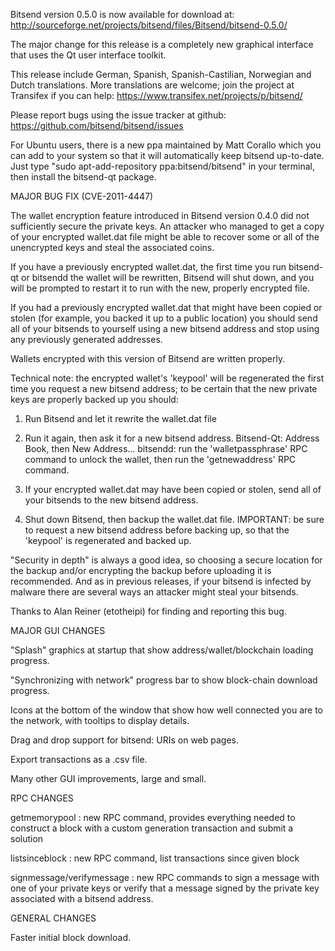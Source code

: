 ﻿Bitsend version 0.5.0 is now available for download at:
http://sourceforge.net/projects/bitsend/files/Bitsend/bitsend-0.5.0/

The major change for this release is a completely new graphical interface that uses the Qt user interface toolkit.

This release include German, Spanish, Spanish-Castilian, Norwegian and Dutch translations. More translations are welcome; join the project at Transifex if you can help:
https://www.transifex.net/projects/p/bitsend/

Please report bugs using the issue tracker at github:
https://github.com/bitsend/bitsend/issues

For Ubuntu users, there is a new ppa maintained by Matt Corallo which you can add to your system so that it will automatically keep bitsend up-to-date.  Just type "sudo apt-add-repository ppa:bitsend/bitsend" in your terminal, then install the bitsend-qt package.

MAJOR BUG FIX  (CVE-2011-4447)

The wallet encryption feature introduced in Bitsend version 0.4.0 did not sufficiently secure the private keys. An attacker who
managed to get a copy of your encrypted wallet.dat file might be able to recover some or all of the unencrypted keys and steal the
associated coins.

If you have a previously encrypted wallet.dat, the first time you run bitsend-qt or bitsendd the wallet will be rewritten, Bitsend will
shut down, and you will be prompted to restart it to run with the new, properly encrypted file.

If you had a previously encrypted wallet.dat that might have been copied or stolen (for example, you backed it up to a public
location) you should send all of your bitsends to yourself using a new bitsend address and stop using any previously generated addresses.

Wallets encrypted with this version of Bitsend are written properly.

Technical note: the encrypted wallet's 'keypool' will be regenerated the first time you request a new bitsend address; to be certain that the
new private keys are properly backed up you should:

1. Run Bitsend and let it rewrite the wallet.dat file

2. Run it again, then ask it for a new bitsend address.
Bitsend-Qt: Address Book, then New Address...
bitsendd: run the 'walletpassphrase' RPC command to unlock the wallet,  then run the 'getnewaddress' RPC command.

3. If your encrypted wallet.dat may have been copied or stolen, send  all of your bitsends to the new bitsend address.

4. Shut down Bitsend, then backup the wallet.dat file.
IMPORTANT: be sure to request a new bitsend address before backing up, so that the 'keypool' is regenerated and backed up.

"Security in depth" is always a good idea, so choosing a secure location for the backup and/or encrypting the backup before uploading it is recommended. And as in previous releases, if your bitsend is infected by malware there are several ways an attacker might steal your bitsends.

Thanks to Alan Reiner (etotheipi) for finding and reporting this bug.

MAJOR GUI CHANGES

"Splash" graphics at startup that show address/wallet/blockchain loading progress.

"Synchronizing with network" progress bar to show block-chain download progress.

Icons at the bottom of the window that show how well connected you are to the network, with tooltips to display details.

Drag and drop support for bitsend: URIs on web pages.

Export transactions as a .csv file.

Many other GUI improvements, large and small.

RPC CHANGES

getmemorypool : new RPC command, provides everything needed to construct a block with a custom generation transaction and submit a solution

listsinceblock : new RPC command, list transactions since given block

signmessage/verifymessage : new RPC commands to sign a message with one of your private keys or verify that a message signed by the private key associated with a bitsend address.

GENERAL CHANGES

Faster initial block download.
